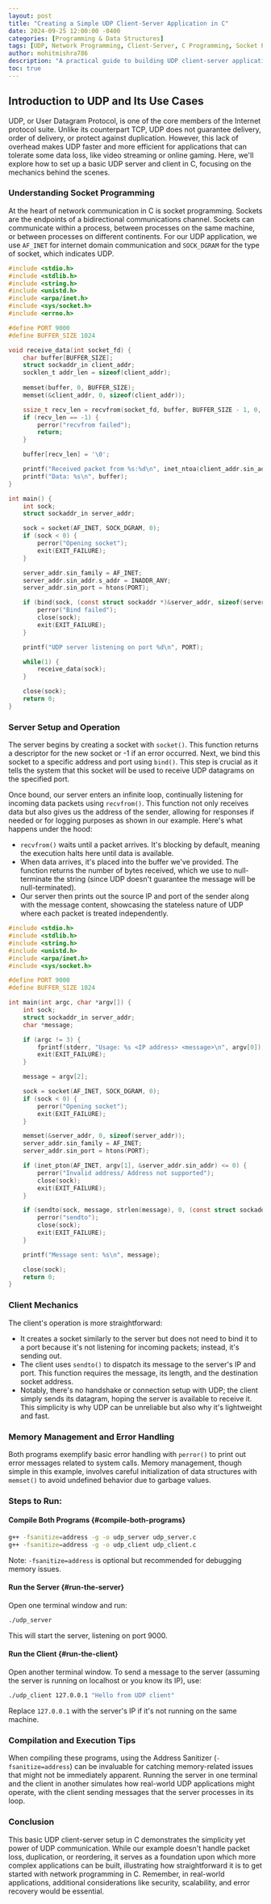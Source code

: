 ```yaml
---
layout: post
title: "Creating a Simple UDP Client-Server Application in C"
date: 2024-09-25 12:00:00 -0400
categories: [Programming & Data Structures]
tags: [UDP, Network Programming, Client-Server, C Programming, Socket Programming, Network Protocols]
author: mohitmishra786
description: "A practical guide to building UDP client-server applications in C, exploring UDP protocol characteristics, socket mechanics, and implementation best practices."
toc: true
---
```


## Introduction to UDP and Its Use Cases

UDP, or User Datagram Protocol, is one of the core members of the Internet protocol suite. Unlike its counterpart TCP, UDP does not guarantee delivery, order of delivery, or protect against duplication. However, this lack of overhead makes UDP faster and more efficient for applications that can tolerate some data loss, like video streaming or online gaming. Here, we'll explore how to set up a basic UDP server and client in C, focusing on the mechanics behind the scenes.

### Understanding Socket Programming

At the heart of network communication in C is socket programming. Sockets are the endpoints of a bidirectional communications channel. Sockets can communicate within a process, between processes on the same machine, or between processes on different continents. For our UDP application, we use `AF_INET` for internet domain communication and `SOCK_DGRAM` for the type of socket, which indicates UDP.

```c
#include <stdio.h>
#include <stdlib.h>
#include <string.h>
#include <unistd.h>
#include <arpa/inet.h>
#include <sys/socket.h>
#include <errno.h>

#define PORT 9000
#define BUFFER_SIZE 1024

void receive_data(int socket_fd) {
    char buffer[BUFFER_SIZE];
    struct sockaddr_in client_addr;
    socklen_t addr_len = sizeof(client_addr);
    
    memset(buffer, 0, BUFFER_SIZE);
    memset(&client_addr, 0, sizeof(client_addr));

    ssize_t recv_len = recvfrom(socket_fd, buffer, BUFFER_SIZE - 1, 0, (struct sockaddr *)&client_addr, &addr_len);
    if (recv_len == -1) {
        perror("recvfrom failed");
        return;
    }

    buffer[recv_len] = '\0';

    printf("Received packet from %s:%d\n", inet_ntoa(client_addr.sin_addr), ntohs(client_addr.sin_port));
    printf("Data: %s\n", buffer);
}

int main() {
    int sock;
    struct sockaddr_in server_addr;

    sock = socket(AF_INET, SOCK_DGRAM, 0);
    if (sock < 0) {
        perror("Opening socket");
        exit(EXIT_FAILURE);
    }

    server_addr.sin_family = AF_INET;
    server_addr.sin_addr.s_addr = INADDR_ANY;
    server_addr.sin_port = htons(PORT);

    if (bind(sock, (const struct sockaddr *)&server_addr, sizeof(server_addr)) < 0) {
        perror("Bind failed");
        close(sock);
        exit(EXIT_FAILURE);
    }

    printf("UDP server listening on port %d\n", PORT);

    while(1) {
        receive_data(sock);
    }

    close(sock);
    return 0;
}
```

### Server Setup and Operation

The server begins by creating a socket with `socket()`. This function returns a descriptor for the new socket or -1 if an error occurred. Next, we bind this socket to a specific address and port using `bind()`. This step is crucial as it tells the system that this socket will be used to receive UDP datagrams on the specified port.

Once bound, our server enters an infinite loop, continually listening for incoming data packets using `recvfrom()`. This function not only receives data but also gives us the address of the sender, allowing for responses if needed or for logging purposes as shown in our example. Here's what happens under the hood:

- `recvfrom()` waits until a packet arrives. It's blocking by default, meaning the execution halts here until data is available.
- When data arrives, it's placed into the buffer we've provided. The function returns the number of bytes received, which we use to null-terminate the string (since UDP doesn't guarantee the message will be null-terminated).
- Our server then prints out the source IP and port of the sender along with the message content, showcasing the stateless nature of UDP where each packet is treated independently.

```c
#include <stdio.h>
#include <stdlib.h>
#include <string.h>
#include <unistd.h>
#include <arpa/inet.h>
#include <sys/socket.h>

#define PORT 9000
#define BUFFER_SIZE 1024

int main(int argc, char *argv[]) {
    int sock;
    struct sockaddr_in server_addr;
    char *message;

    if (argc != 3) {
        fprintf(stderr, "Usage: %s <IP address> <message>\n", argv[0]);
        exit(EXIT_FAILURE);
    }

    message = argv[2];

    sock = socket(AF_INET, SOCK_DGRAM, 0);
    if (sock < 0) {
        perror("Opening socket");
        exit(EXIT_FAILURE);
    }

    memset(&server_addr, 0, sizeof(server_addr));
    server_addr.sin_family = AF_INET;
    server_addr.sin_port = htons(PORT);

    if (inet_pton(AF_INET, argv[1], &server_addr.sin_addr) <= 0) {
        perror("Invalid address/ Address not supported");
        close(sock);
        exit(EXIT_FAILURE);
    }

    if (sendto(sock, message, strlen(message), 0, (const struct sockaddr *)&server_addr, sizeof(server_addr)) == -1) {
        perror("sendto");
        close(sock);
        exit(EXIT_FAILURE);
    }

    printf("Message sent: %s\n", message);

    close(sock);
    return 0;
}
```

### Client Mechanics

The client's operation is more straightforward:

- It creates a socket similarly to the server but does not need to bind it to a port because it's not listening for incoming packets; instead, it's sending out.
- The client uses `sendto()` to dispatch its message to the server's IP and port. This function requires the message, its length, and the destination socket address.
- Notably, there's no handshake or connection setup with UDP; the client simply sends its datagram, hoping the server is available to receive it. This simplicity is why UDP can be unreliable but also why it's lightweight and fast.

### Memory Management and Error Handling

Both programs exemplify basic error handling with `perror()` to print out error messages related to system calls. Memory management, though simple in this example, involves careful initialization of data structures with `memset()` to avoid undefined behavior due to garbage values. 

### Steps to Run:

#### Compile Both Programs {#compile-both-programs}

```sh
g++ -fsanitize=address -g -o udp_server udp_server.c
g++ -fsanitize=address -g -o udp_client udp_client.c
```

Note: `-fsanitize=address` is optional but recommended for debugging memory issues.

#### Run the Server {#run-the-server}

Open one terminal window and run:

```sh
./udp_server
```

This will start the server, listening on port 9000.

#### Run the Client {#run-the-client}

Open another terminal window. To send a message to the server (assuming the server is running on localhost or you know its IP), use:

```sh
./udp_client 127.0.0.1 "Hello from UDP client"
```

Replace `127.0.0.1` with the server's IP if it's not running on the same machine.

### Compilation and Execution Tips

When compiling these programs, using the Address Sanitizer (`-fsanitize=address`) can be invaluable for catching memory-related issues that might not be immediately apparent. Running the server in one terminal and the client in another simulates how real-world UDP applications might operate, with the client sending messages that the server processes in its loop.

### Conclusion

This basic UDP client-server setup in C demonstrates the simplicity yet power of UDP communication. While our example doesn't handle packet loss, duplication, or reordering, it serves as a foundation upon which more complex applications can be built, illustrating how straightforward it is to get started with network programming in C. Remember, in real-world applications, additional considerations like security, scalability, and error recovery would be essential.
